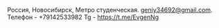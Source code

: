Россия, Новосибирск, Метро студенческая.
geniy34692@gmail.com. 
Телефон - +79142533982
Tg - https://t.me/EvgenNg
 